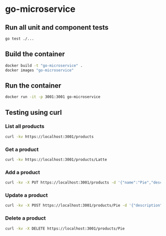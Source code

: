 # go-microservice

## Run all unit and component tests

```bash
go test ./...
```

## Build the container

```bash
docker build -t "go-microservice" .
docker images "go-microservice"
```

## Run the container

```bash
docker run -it -p 3001:3001 go-microservice
```

## Testing using curl

### List all products

```bash
curl -kv https://localhost:3001/products
```

### Get a product

```bash
curl -kv https://localhost:3001/products/Latte
```

### Add a product

```bash
curl -kv -X PUT https://localhost:3001/products -d '{"name":"Pie","description":"pi","price":3.1415,"sku":"123456"}' -H 'Content-Type: application/json'
```

### Update a product

```bash
curl -kv -X POST https://localhost:3001/products/Pie -d '{"description":"pie"}' -H 'Content-Type: application/json'
```

### Delete a product

```bash
curl -kv -X DELETE https://localhost:3001/products/Pie
```
